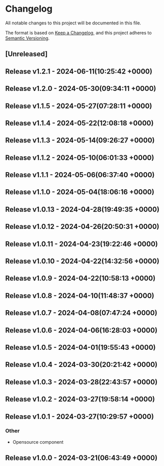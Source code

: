 # Changelog

All notable changes to this project will be documented in this file.

The format is based on [Keep a Changelog](https://keepachangelog.com/en/1.0.0/),
and this project adheres to [Semantic Versioning](https://semver.org/spec/v2.0.0.html).

## [Unreleased]


## Release v1.2.1 - 2024-06-11(10:25:42 +0000)

## Release v1.2.0 - 2024-05-30(09:34:11 +0000)

## Release v1.1.5 - 2024-05-27(07:28:11 +0000)

## Release v1.1.4 - 2024-05-22(12:08:18 +0000)

## Release v1.1.3 - 2024-05-14(09:26:27 +0000)

## Release v1.1.2 - 2024-05-10(06:01:33 +0000)

## Release v1.1.1 - 2024-05-06(06:37:40 +0000)

## Release v1.1.0 - 2024-05-04(18:06:16 +0000)

## Release v1.0.13 - 2024-04-28(19:49:35 +0000)

## Release v1.0.12 - 2024-04-26(20:50:31 +0000)

## Release v1.0.11 - 2024-04-23(19:22:46 +0000)

## Release v1.0.10 - 2024-04-22(14:32:56 +0000)

## Release v1.0.9 - 2024-04-22(10:58:13 +0000)

## Release v1.0.8 - 2024-04-10(11:48:37 +0000)

## Release v1.0.7 - 2024-04-08(07:47:24 +0000)

## Release v1.0.6 - 2024-04-06(16:28:03 +0000)

## Release v1.0.5 - 2024-04-01(19:55:43 +0000)

## Release v1.0.4 - 2024-03-30(20:21:42 +0000)

## Release v1.0.3 - 2024-03-28(22:43:57 +0000)

## Release v1.0.2 - 2024-03-27(19:58:14 +0000)

## Release v1.0.1 - 2024-03-27(10:29:57 +0000)

### Other

- Opensource component

## Release v1.0.0 - 2024-03-21(06:43:49 +0000)

